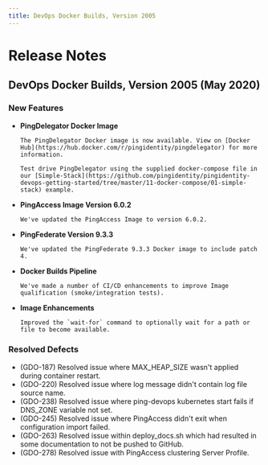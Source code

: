 ```yaml
---
title: DevOps Docker Builds, Version 2005
---
```

# Release Notes

## DevOps Docker Builds, Version 2005 (May 2020)

### New Features

- **PingDelegator Docker Image**

      The PingDelegator Docker image is now available. View on [Docker Hub](https://hub.docker.com/r/pingidentity/pingdelegator) for more information.

      Test drive PingDelegator using the supplied docker-compose file in our [Simple-Stack](https://github.com/pingidentity/pingidentity-devops-getting-started/tree/master/11-docker-compose/01-simple-stack) example.

- **PingAccess Image Version 6.0.2**

      We've updated the PingAccess Image to version 6.0.2.

- **PingFederate Version 9.3.3**

      We've updated the PingFederate 9.3.3 Docker image to include patch 4.

- **Docker Builds Pipeline**

      We've made a number of CI/CD enhancements to improve Image qualification (smoke/integration tests).

- **Image Enhancements**

      Improved the `wait-for` command to optionally wait for a path or file to become available.

### Resolved Defects

- (GDO-187) Resolved issue where MAX_HEAP_SIZE wasn't applied during container restart.
- (GDO-220) Resolved issue where log message didn't contain log file source name.
- (GDO-238) Resolved issue where ping-devops kubernetes start fails if DNS_ZONE variable not set.
- (GDO-245) Resolved issue where PingAccess didn't exit when configuration import failed.
- (GDO-263) Resolved issue within deploy_docs.sh which had resulted in some documentation to not be pushed to GitHub.
- (GDO-278) Resolved issue with PingAccess clustering Server Profile.
